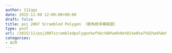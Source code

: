 ```yaml
---
author: 111qqz
date: 2015-11-08 12:09:00+00:00
draft: false
title: poj 2007 Scrambled Polygon （极角排序模板题）
type: post
url: /2015/11/poj2007scrambledpolygon%ef%bc%88%e6%9e%81%e8%a7%92%e6%8e%92%e5%ba%8f%e6%a8%a1%e6%9d%bf%e9%a2%98%ef%bc%89/
categories:
- ACM
---
```


